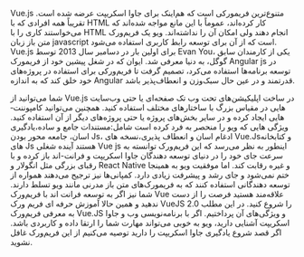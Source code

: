 Vue.js متنوع‌ترین فریمورکی است که هم‌اینک برای جاوا اسکریپت عرضه شده است. تقریباً همه افرادی که با HTML کار کرده‌اند، عموماً با این مانع مواجه شده‌اند که می‌خواستند کاری را با HTML انجام دهند ولی امکان آن را نداشته‌اند.
ویو یک فریم‌ورک متن باز زبان javascript است که از آن برای توسعه رابط کاربری استفاده می­‌شود. Vue.js برای اولین بار در دسامبر سال 2013 توسط Evan You، یکی از کارمندان سابق گوگل، به دنیا معرفی شد. ایوان که در شغل پیشین خود از فریم­ورک Angular js در توسعه برنامه‌­ها استفاده می‌کرد، تصمیم گرفت تا فریم‌ورکی برای استفاده در پروژه‌­های خود خلق کند که به اندازه Angular قدرتمند و در عین حال سبک‌وزن و انعطاف‌پذیر باشد.

شما می­‌توانید از Vue.js در ساخت اپلیکیشن­‌های تحت وب تک صفحه‌ای یا حتی وب‌سایت­‌هایی در مقیاس بزرگ با ساختارهای مختلف استفاده کنید. همچنین می‌­توانید کامپوننت‌­هایی ایجاد کرده و در سایر بخش‌های پروژه یا حتی پروژه­‌های دیگر از آن استفاده کنید.
ویژگی هایی که ویو را منحصر به فرد کرده است شامل:مستندات جامع و ساده،یادگیری اسان، جامعه محور بودن Js، ادغام اسان و انعطاف پذیری،نسخه های Vue.Jsو کتابخانه های Js هستند
آینده شغلی Vue js
اینطور به نظر می­‌رسد که این فریم­‌ورک توانسته به سرعت جای خود را در دنیای توسعه دهندگان جاوا اسکریپت و فرانت-­اند باز کرده و با رقبای بزرگی مثل انگولار و React Native و غیره رقابت کند. اما موفقیت ویو به همین­جا ختم نمی‌شود و جای رشد و پیشرفت زیادی دارد. کمپانی‌ها نیز ترجیح می­‌دهند همواره از توسعه دهندگانی استفاده کنند که به فریم­ورک­‌های متن باز مدرنی مانند ویو تسلط دارند. شما نیز اگر به توسعه فرانت اند با فریم‌­ورک Vue علاقه­‌مند هستید فرصت را از دست ندهید و همین حالا آموزش حرفه ای فریم ورک VueJS 2.0 را شروع کنید.
در این مطلب به معرفی فریم‌ورک Vue.JS و ویژگی‌های آن پرداختیم. اگر با برنامه‌نویسی وب و جاوا اسکریپت آشنایی دارید، ویو به خوبی می‌تواند مهارت شما را ارتقا داده و کاربردی باشد. اگر قصد شروع یادگیری جاوا اسکریپت را دارید توصیه می‌کنیم از این فریم‌ورک غافل نشوید.
